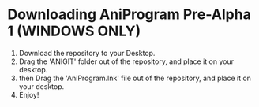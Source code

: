 # Downloading AniProgram Pre-Alpha 1 (WINDOWS ONLY)

1. Download the repository to your Desktop.
2. Drag the 'ANIGIT' folder out of the repository, and place it on your desktop.
3. then Drag the 'AniProgram.lnk' file out of the repository, and place it on your desktop.
4. Enjoy!
